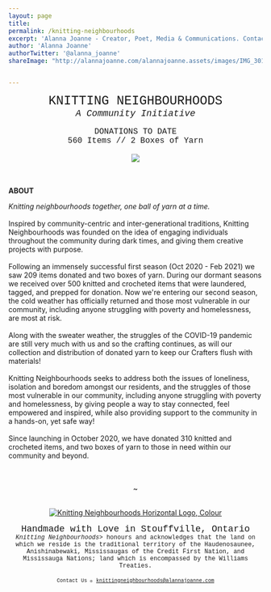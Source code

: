 ```yaml
---
layout: page
title:  
permalink: /knitting-neighbourhoods
excerpt: 'Alanna Joanne - Creator, Poet, Media & Communications. Contact me: knittingneighbourhoods@alannajoanne.com'
author: 'Alanna Joanne'
authorTwitter: '@alanna_joanne'
shareImage: "http://alannajoanne.com/alannajoanne.assets/images/IMG_3019.jpeg" 


---
```


<center style="font-family: Courier New; font-size: 25px; ">KNITTING NEIGHBOURHOODS</center>
<center style="font-family: Courier New; font-size: 18px; "><em>A Community Initiative</em></center>

<br>

<center style="font-family: Courier New; font-size: 16px; ">DONATIONS TO DATE</center>
<center style="font-family: Courier New; font-size: 16px; ">560 Items // 2 Boxes of Yarn</center>

<br>
<link rel="stylesheet" href="https://www.w3schools.com/w3css/4/w3.css">
<center><a href="http://alannajoanne.com/knitting-neighbourhoods">
  <img class="w3-round-large" src="http://alannajoanne.com/alannajoanne.assets/images/IMG_3019.jpeg"> 
</a></center> 
<br>

<br>
<div class="poem">
 <p>
<b>ABOUT</b>
<br>

<em>Knitting neighbourhoods together, one ball of yarn at a time.</em>
<br>
<br>
Inspired by community-centric and inter-generational traditions, Knitting Neighbourhoods was founded on the idea of engaging individuals throughout the community during dark times, and giving them creative projects with purpose.
<br>
<br>
Following an immensely successful first season (Oct 2020 - Feb 2021) we saw 209 items donated and two boxes of yarn. During our dormant seasons we received over 500 knitted and crocheted items that were laundered, tagged, and prepped for donation. Now we're entering our second season, the cold weather has officially returned and those most vulnerable in our community, including anyone struggling with poverty and homelessness, are most at risk.
<br>
<br>
Along with the sweater weather, the struggles of the COVID-19 pandemic are still very much with us and so the crafting continues, as will our collection and distribution of donated yarn to keep our Crafters flush with materials! 
<br>
<br>
Knitting Neighbourhoods seeks to address both the issues of loneliness, isolation and boredom amongst our residents, and the struggles of those most vulnerable in our community, including anyone struggling with poverty and homelessness, by giving people a way to stay connected, feel empowered and inspired, while also providing support to the community in a hands-on, yet safe way!
<br>
<br>
Since launching in October 2020, we have donated 310 knitted and crocheted items, and two boxes of yarn to those in need within our community and beyond.
</p>
</div>


<br>

<br>
<center> ~ </center>
<br>

<p>
  <center>
  <a href="https://alannajoanne.com/alannajoanne.assets/images/KnittingNeighbourhoods_Logo_Rectangle-Medium-Colour.jpg" target="_blank"><img class="img-responsive" class="w3-round-small" src="https://alannajoanne.com/alannajoanne.assets/images/KnittingNeighbourhoods_Logo_Rectangle-Medium-Colour.jpg" alt="Knitting Neighbourhoods Horizontal Logo, Colour"></a>
</center>
</p>

<center style= "font-family: Courier New; font-size: 18px;">Handmade with Love in Stouffville, Ontario</em></center> 
<center style= "font-family: Courier New; font-size: 12px;"><em>Knitting Neighbourhoods></em> honours and acknowledges that the land on which we reside is the traditional territory of the Haudenosaunee, Anishinabewaki, Mississaugas of the Credit First Nation, and Mississauga Nations; land which is encompassed by the Williams Treaties.</center> 
<br/>

<center style= "font-family: Courier New; font-size: 10px;">Contact Us 💌  <a href="mailto:knittingneighbourhoods@alannajoanne.com">knittingneighbourhoods@alannajoanne.com</a></center>
<br>

<br>